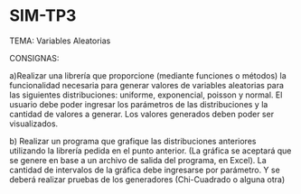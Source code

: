 # SIM-TP3
TEMA: Variables Aleatorias

CONSIGNAS:

a)Realizar una librería que proporcione (mediante funciones o métodos) la
funcionalidad necesaria para generar valores de variables aleatorias para las
siguientes distribuciones: uniforme, exponencial, poisson y normal.
El usuario debe poder ingresar los parámetros de las distribuciones y la cantidad
de valores a generar. Los valores generados deben poder ser visualizados.

b) Realizar un programa que grafique las distribuciones anteriores utilizando la
librería pedida en el punto anterior. (La gráfica se aceptará que se genere en
base a un archivo de salida del programa, en Excel).
La cantidad de intervalos de la gráfica debe ingresarse por parámetro. Y se
deberá realizar pruebas de los generadores (Chi-Cuadrado o alguna otra)
